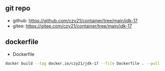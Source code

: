 ## git repo
  - github: https://github.com/czy21/container/tree/main/jdk-17
  - gitee: https://gitee.com/czy21/container/tree/main/jdk-17
## dockerfile
- Dockerfile
```bash
docker build --tag docker.io/czy21/jdk-17 --file Dockerfile . --pull
```